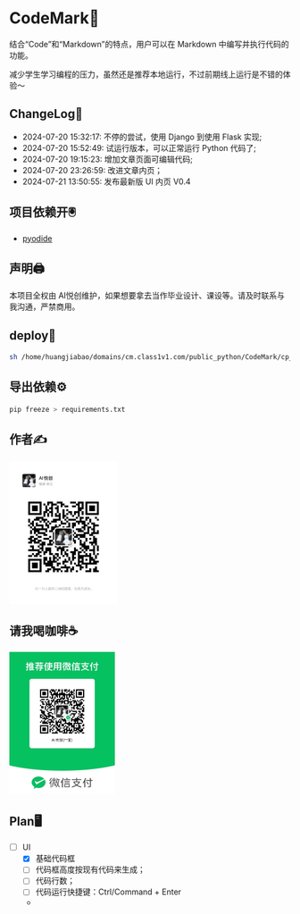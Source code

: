 # CodeMark🦭

结合“Code”和“Markdown”的特点，用户可以在 Markdown 中编写并执行代码的功能。

减少学生学习编程的压力，虽然还是推荐本地运行，不过前期线上运行是不错的体验～

## ChangeLog📔

- 2024-07-20 15:32:17: 不停的尝试，使用 Django 到使用 Flask 实现;
- 2024-07-20 15:52:49: 试运行版本，可以正常运行 Python 代码了;
- 2024-07-20 19:15:23: 增加文章页面可编辑代码;
- 2024-07-20 23:26:59: 改进文章内页；
- 2024-07-21 13:50:55: 发布最新版 UI 内页 V0.4

## 项目依赖开🖲️

- [pyodide](https://pyodide.org/en/stable/index.html)

## 声明🖨️

本项目全权由 AI悦创维护，如果想要拿去当作毕业设计、课设等。请及时联系与我沟通，严禁商用。

## deploy🧿

```bash
sh /home/huangjiabao/domains/cm.class1v1.com/public_python/CodeMark/cp_opt.sh
```

## 导出依赖⚙️

```bash
pip freeze > requirements.txt
```

## 作者✍️

<img src="static/info/img.png" alt="img.png" style="zoom:25%;" />

## 请我喝咖啡☕️

<img src="static/info/wx.png" alt="img.png" style="zoom:25%;" />

## Plan🖥️

- [ ] UI
  - [x] 基础代码框
  - [ ] 代码框高度按现有代码来生成；
  - [ ] 代码行数；
  - [ ] 代码运行快捷键：Ctrl/Command + Enter
  - 